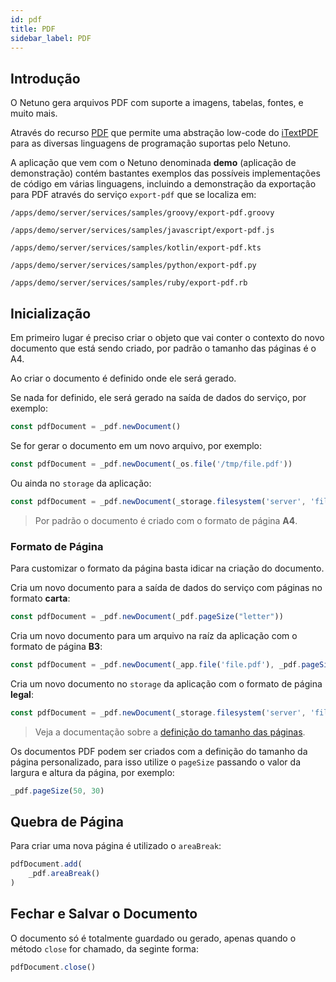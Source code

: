 ```yaml
---
id: pdf
title: PDF
sidebar_label: PDF
---
```


## Introdução

O Netuno gera arquivos PDF com suporte a imagens, tabelas, fontes, e muito mais.

Através do recurso [PDF](../../../library/resources/pdf) que permite uma abstração low-code do [iTextPDF](https://itextpdf.com/) para as diversas linguagens de programação suportas pelo Netuno.

A aplicação que vem com o Netuno denominada **demo** (aplicação de demonstração) contém bastantes exemplos das possíveis implementações de código em várias linguagens, incluindo a demonstração da exportação para PDF através do serviço `export-pdf` que se localiza em:

<!--DOCUSAURUS_CODE_TABS-->
<!--Groovy-->
```plaintext
/apps/demo/server/services/samples/groovy/export-pdf.groovy
```
<!--JavaScript-->
```plaintext
/apps/demo/server/services/samples/javascript/export-pdf.js
```
<!--Kotlin-->
```plaintext
/apps/demo/server/services/samples/kotlin/export-pdf.kts
```
<!--Python-->
```plaintext
/apps/demo/server/services/samples/python/export-pdf.py
```
<!--Ruby-->
```plaintext
/apps/demo/server/services/samples/ruby/export-pdf.rb
```
<!--END_DOCUSAURUS_CODE_TABS-->

## Inicialização

Em primeiro lugar é preciso criar o objeto que vai conter o contexto do novo documento que está sendo criado, por padrão o tamanho das páginas é o A4.

Ao criar o documento é definido onde ele será gerado.

Se nada for definido, ele será gerado na saída de dados do serviço, por exemplo:

```javascript
const pdfDocument = _pdf.newDocument()
```

Se for gerar o documento em um novo arquivo, por exemplo:

```javascript
const pdfDocument = _pdf.newDocument(_os.file('/tmp/file.pdf'))
```

Ou ainda no `storage` da aplicação:

```javascript
const pdfDocument = _pdf.newDocument(_storage.filesystem('server', 'file.pdf'))
```

> Por padrão o documento é criado com o formato de página **A4**.

### Formato de Página

Para customizar o formato da página basta idicar na criação do documento.

Cria um novo documento para a saída de dados do serviço com páginas no formato **carta**:

```javascript
const pdfDocument = _pdf.newDocument(_pdf.pageSize("letter"))
```

Cria um novo documento para um arquivo na raíz da aplicação com o formato de página **B3**:

```javascript
const pdfDocument = _pdf.newDocument(_app.file('file.pdf'), _pdf.pageSize("B3"))
```

Cria um novo documento no `storage` da aplicação com o formato de página **legal**:

```javascript
const pdfDocument = _pdf.newDocument(_storage.filesystem('server', 'file.pdf'), _pdf.pageSize("legal"))
```

> Veja a documentação sobre a [definição do tamanho das páginas](../../../library/resources/pdf/#pagesize).

Os documentos PDF podem ser criados com a definição do tamanho da página personalizado, para isso utilize o `pageSize` passando o valor da largura e altura da página, por exemplo:

```javascript
_pdf.pageSize(50, 30)
```

## Quebra de Página

Para criar uma nova página é utilizado o `areaBreak`:

```javascript
pdfDocument.add(
    _pdf.areaBreak()
)
```

## Fechar e Salvar o Documento

O documento só é totalmente guardado ou gerado, apenas quando o método `close` for chamado, da seginte forma:

```javascript
pdfDocument.close()
```
